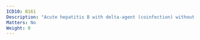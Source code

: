 ```yaml
---
ICD10: B161
Description: "Acute hepatitis B with delta-agent (coinfection) without hepatic coma"
Matters: No
Weight: 0
---
```


